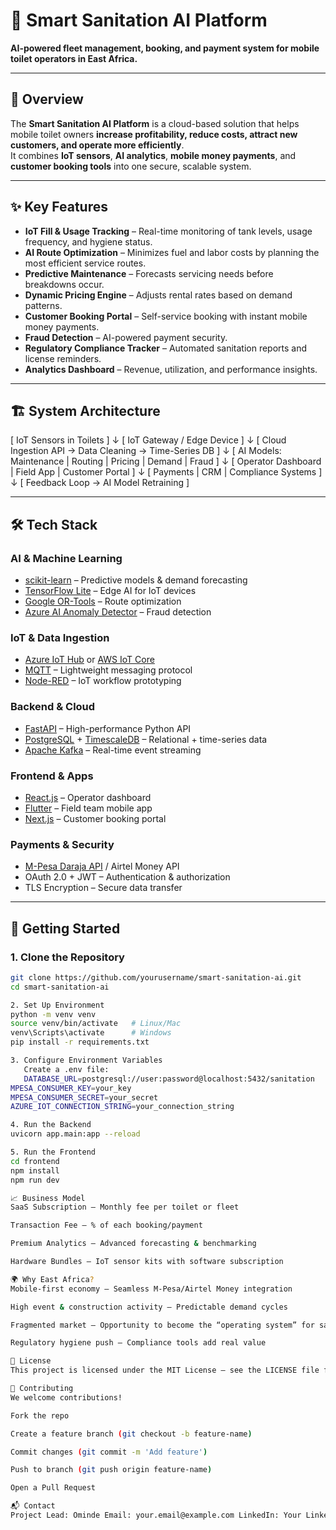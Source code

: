 
# 🚽 Smart Sanitation AI Platform
**AI-powered fleet management, booking, and payment system for mobile toilet operators in East Africa.**

---

## 📌 Overview
The **Smart Sanitation AI Platform** is a cloud-based solution that helps mobile toilet owners **increase profitability, reduce costs, attract new customers, and operate more efficiently**.  
It combines **IoT sensors**, **AI analytics**, **mobile money payments**, and **customer booking tools** into one secure, scalable system.

---

## ✨ Key Features
- **IoT Fill & Usage Tracking** – Real-time monitoring of tank levels, usage frequency, and hygiene status.
- **AI Route Optimization** – Minimizes fuel and labor costs by planning the most efficient service routes.
- **Predictive Maintenance** – Forecasts servicing needs before breakdowns occur.
- **Dynamic Pricing Engine** – Adjusts rental rates based on demand patterns.
- **Customer Booking Portal** – Self-service booking with instant mobile money payments.
- **Fraud Detection** – AI-powered payment security.
- **Regulatory Compliance Tracker** – Automated sanitation reports and license reminders.
- **Analytics Dashboard** – Revenue, utilization, and performance insights.

---

## 🏗 System Architecture
[ IoT Sensors in Toilets ] ↓ [ IoT Gateway / Edge Device ] ↓ [ Cloud Ingestion API → Data Cleaning → Time-Series DB ] ↓ [ AI Models: Maintenance | Routing | Pricing | Demand | Fraud ] ↓ [ Operator Dashboard | Field App | Customer Portal ] ↓ [ Payments | CRM | Compliance Systems ] ↓ [ Feedback Loop → AI Model Retraining ]


---

## 🛠 Tech Stack

### **AI & Machine Learning**
- [scikit-learn](https://scikit-learn.org/) – Predictive models & demand forecasting
- [TensorFlow Lite](https://www.tensorflow.org/lite) – Edge AI for IoT devices
- [Google OR-Tools](https://developers.google.com/optimization) – Route optimization
- [Azure AI Anomaly Detector](https://azure.microsoft.com/en-us/products/anomaly-detector/) – Fraud detection

### **IoT & Data Ingestion**
- [Azure IoT Hub](https://azure.microsoft.com/en-us/products/iot-hub/) or [AWS IoT Core](https://aws.amazon.com/iot-core/)
- [MQTT](https://mqtt.org/) – Lightweight messaging protocol
- [Node-RED](https://nodered.org/) – IoT workflow prototyping

### **Backend & Cloud**
- [FastAPI](https://fastapi.tiangolo.com/) – High-performance Python API
- [PostgreSQL](https://www.postgresql.org/) + [TimescaleDB](https://www.timescale.com/) – Relational + time-series data
- [Apache Kafka](https://kafka.apache.org/) – Real-time event streaming

### **Frontend & Apps**
- [React.js](https://reactjs.org/) – Operator dashboard
- [Flutter](https://flutter.dev/) – Field team mobile app
- [Next.js](https://nextjs.org/) – Customer booking portal

### **Payments & Security**
- [M-Pesa Daraja API](https://developer.safaricom.co.ke/daraja/apis/post/safaricom-sandbox) / Airtel Money API
- OAuth 2.0 + JWT – Authentication & authorization
- TLS Encryption – Secure data transfer

---

## 🚀 Getting Started

### 1. **Clone the Repository**
```bash
git clone https://github.com/yourusername/smart-sanitation-ai.git
cd smart-sanitation-ai

2. Set Up Environment
python -m venv venv
source venv/bin/activate   # Linux/Mac
venv\Scripts\activate      # Windows
pip install -r requirements.txt

3. Configure Environment Variables
   Create a .env file:
   DATABASE_URL=postgresql://user:password@localhost:5432/sanitation
MPESA_CONSUMER_KEY=your_key
MPESA_CONSUMER_SECRET=your_secret
AZURE_IOT_CONNECTION_STRING=your_connection_string

4. Run the Backend
uvicorn app.main:app --reload

5. Run the Frontend
cd frontend
npm install
npm run dev

📈 Business Model
SaaS Subscription – Monthly fee per toilet or fleet

Transaction Fee – % of each booking/payment

Premium Analytics – Advanced forecasting & benchmarking

Hardware Bundles – IoT sensor kits with software subscription

🌍 Why East Africa?
Mobile-first economy – Seamless M-Pesa/Airtel Money integration

High event & construction activity – Predictable demand cycles

Fragmented market – Opportunity to become the “operating system” for sanitation businesses

Regulatory hygiene push – Compliance tools add real value

📜 License
This project is licensed under the MIT License – see the LICENSE file for details.

🤝 Contributing
We welcome contributions!

Fork the repo

Create a feature branch (git checkout -b feature-name)

Commit changes (git commit -m 'Add feature')

Push to branch (git push origin feature-name)

Open a Pull Request

📬 Contact
Project Lead: Ominde Email: your.email@example.com LinkedIn: Your LinkedIn Website: Your Website
